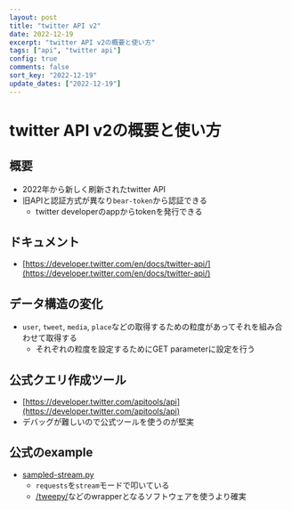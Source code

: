 ```yaml
---
layout: post
title: "twitter API v2"
date: 2022-12-19
excerpt: "twitter API v2の概要と使い方"
tags: ["api", "twitter api"]
config: true
comments: false
sort_key: "2022-12-19"
update_dates: ["2022-12-19"]
---
```


# twitter API v2の概要と使い方

## 概要
 - 2022年から新しく刷新されたtwitter API
 - 旧APIと認証方式が異なり`bear-token`から認証できる
   - twitter developerのappからtokenを発行できる

## ドキュメント
 - [https://developer.twitter.com/en/docs/twitter-api/](https://developer.twitter.com/en/docs/twitter-api/)

## データ構造の変化
 - `user`, `tweet`, `media`, `place`などの取得するための粒度があってそれを組み合わせて取得する
   - それぞれの粒度を設定するためにGET parameterに設定を行う

## 公式クエリ作成ツール
 - [https://developer.twitter.com/apitools/api](https://developer.twitter.com/apitools/api)
 - デバッグが難しいので公式ツールを使うのが堅実

## 公式のexample
 - [sampled-stream.py](https://github.com/twitterdev/Twitter-API-v2-sample-code/blob/main/Sampled-Stream/sampled-stream.py)
   - `requests`を`stream`モードで叩いている
   - [/tweepy/](/tweepy/)などのwrapperとなるソフトウェアを使うより確実
